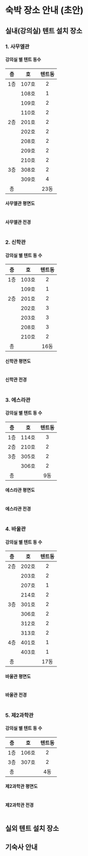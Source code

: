 # 숙박 장소 안내 (초안)

## 실내(강의실) 텐트 설치 장소

### 1. 사무엘관

#### 강의실 별 텐트 동수

|  층  |   호  | 텐트동 |
| :-: | :--: | :-: |
|  1층 | 107호 |  2  |
|     | 108호 |  1  |
|     | 109호 |  2  |
|     | 110호 |  2  |
|  2층 | 201호 |  2  |
|     | 202호 |  2  |
|     | 208호 |  2  |
|     | 209호 |  2  |
|     | 210호 |  2  |
|  3층 | 308호 |  2  |
|     | 309호 |  4  |
|  총  |      | 23동 |

#### 사무엘관 평면도

<figure><img src="../../.gitbook/assets/장소01사무엘관.png" alt=""><figcaption></figcaption></figure>

#### 사무엘관 전경

<figure><img src="../../.gitbook/assets/전경01사무엘관.png" alt=""><figcaption></figcaption></figure>

### 2. 신학관

#### 강의실 별 텐트 동 수

|  층  |   호  | 텐트동 |
| :-: | :--: | :-: |
|  1층 | 103호 |  2  |
|     | 109호 |  1  |
|  2층 | 201호 |  2  |
|     | 202호 |  3  |
|     | 203호 |  3  |
|     | 208호 |  3  |
|     | 210호 |  2  |
|  총  |      | 16동 |

#### 신학관 평면도

<figure><img src="../../.gitbook/assets/장소02신학관.png" alt=""><figcaption></figcaption></figure>

#### 신학관 전경

<figure><img src="../../.gitbook/assets/전경02신학관.png" alt=""><figcaption></figcaption></figure>

### 3. 에스라관

#### 강의실 별 텐트 동 수

|  층  |   호  | 텐트동 |
| :-: | :--: | :-: |
|  1층 | 114호 |  3  |
|  2층 | 210호 |  2  |
|  3층 | 305호 |  2  |
|     | 306호 |  2  |
|  총  |      |  9동 |

#### 에스라관 평면도

<figure><img src="../../.gitbook/assets/장소03에스라관.png" alt=""><figcaption></figcaption></figure>

#### 에스라관 전경

<figure><img src="../../.gitbook/assets/전경03에스라관.png" alt=""><figcaption></figcaption></figure>

### 4. 바울관

#### 강의실 별 텐트 동 수

|  층  |   호  | 텐트동 |
| :-: | :--: | :-: |
|  2층 | 202호 |  2  |
|     | 203호 |  2  |
|     | 207호 |  1  |
|     | 214호 |  2  |
|  3층 | 301호 |  2  |
|     | 306호 |  2  |
|     | 312호 |  2  |
|     | 313호 |  2  |
|  4층 | 401호 |  1  |
|     | 403호 |  1  |
|  총  |      | 17동 |

#### 바울관 평면도

<figure><img src="../../.gitbook/assets/장소04바울관.png" alt=""><figcaption></figcaption></figure>

#### 바울관 전경

<figure><img src="../../.gitbook/assets/전경04바울관.png" alt=""><figcaption></figcaption></figure>

### 5. 제2과학관

#### 강의실 별 텐트 동 수

|  층  |   호  | 텐트동 |
| :-: | :--: | :-: |
|  1층 | 106호 |  2  |
|  3층 | 307호 |  2  |
|  총  |      |  4동 |

#### 제2과학관 평면도

<figure><img src="../../.gitbook/assets/장소05제2과학관.png" alt=""><figcaption></figcaption></figure>

#### 제2과학관 전경

<figure><img src="../../.gitbook/assets/전경05제2과학관.png" alt=""><figcaption></figcaption></figure>

## 실외 텐트 설치 장소



## 기숙사 안내

